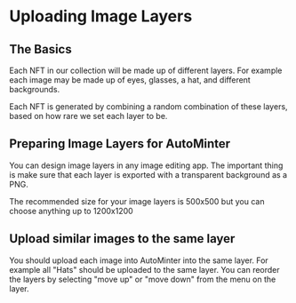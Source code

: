 # Uploading Image Layers

## The Basics

Each NFT in our collection will be made up of different layers. For example each image may be made up of eyes, glasses, a hat, and different backgrounds.

Each NFT is generated by combining a random combination of these layers, based on how rare we set each layer to be.

## Preparing Image Layers for AutoMinter

You can design image layers in any image editing app. The important thing is make sure that each layer is exported with a transparent background as a PNG.

The recommended size for your image layers is 500x500 but you can choose anything up to 1200x1200

## Upload similar images to the same layer

You should upload each image into AutoMinter into the same layer. For example all "Hats" should be uploaded to the same layer. You can reorder the layers by selecting "move up" or "move down" from the menu on the layer.
